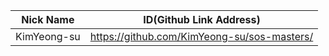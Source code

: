 |Nick Name|ID(Github Link Address)|
|-|-|
|KimYeong-su|https://github.com/KimYeong-su/sos-masters/|
